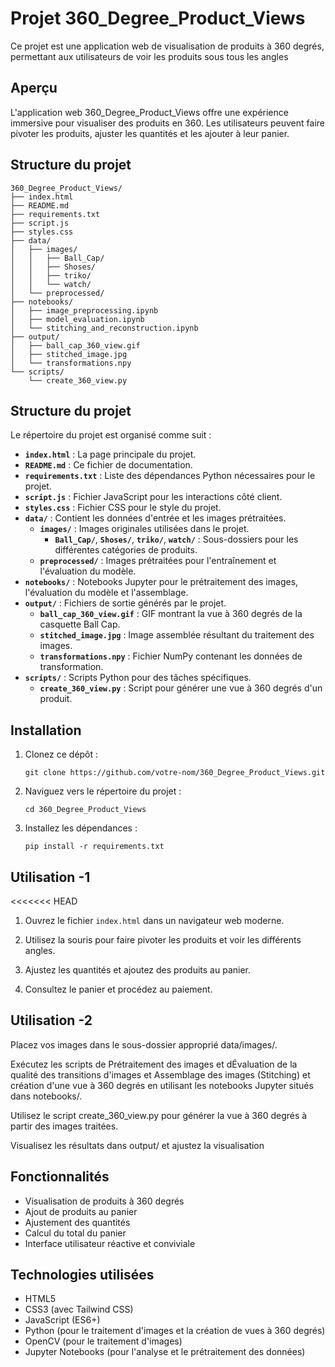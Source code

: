 # Projet 360_Degree_Product_Views

Ce projet est une application web de visualisation de produits à 360 degrés, permettant aux utilisateurs de voir les produits sous tous les angles 

## Aperçu

L'application web 360_Degree_Product_Views offre une expérience immersive pour visualiser des produits en 360. Les utilisateurs peuvent faire pivoter les produits, ajuster les quantités et les ajouter à leur panier.

## Structure du projet

```
360_Degree_Product_Views/
├── index.html
├── README.md
├── requirements.txt
├── script.js
├── styles.css
├── data/
│   ├── images/
│   │   ├── Ball_Cap/
│   │   ├── Shoses/
│   │   ├── triko/
│   │   └── watch/
│   └── preprocessed/
├── notebooks/
│   ├── image_preprocessing.ipynb
│   ├── model_evaluation.ipynb
│   └── stitching_and_reconstruction.ipynb
├── output/
│   ├── ball_cap_360_view.gif
│   ├── stitched_image.jpg
│   └── transformations.npy
└── scripts/
    └── create_360_view.py
```
## Structure du projet

Le répertoire du projet est organisé comme suit :

- **`index.html`** : La page principale du projet.
- **`README.md`** : Ce fichier de documentation.
- **`requirements.txt`** : Liste des dépendances Python nécessaires pour le projet.
- **`script.js`** : Fichier JavaScript pour les interactions côté client.
- **`styles.css`** : Fichier CSS pour le style du projet.
- **`data/`** : Contient les données d'entrée et les images prétraitées.
  - **`images/`** : Images originales utilisées dans le projet.
    - **`Ball_Cap/`**, **`Shoses/`**, **`triko/`**, **`watch/`** : Sous-dossiers pour les différentes catégories de produits.
  - **`preprocessed/`** : Images prétraitées pour l'entraînement et l'évaluation du modèle.
- **`notebooks/`** : Notebooks Jupyter pour le prétraitement des images, l'évaluation du modèle et l'assemblage.
- **`output/`** : Fichiers de sortie générés par le projet.
  - **`ball_cap_360_view.gif`** : GIF montrant la vue à 360 degrés de la casquette Ball Cap.
  - **`stitched_image.jpg`** : Image assemblée résultant du traitement des images.
  - **`transformations.npy`** : Fichier NumPy contenant les données de transformation.
- **`scripts/`** : Scripts Python pour des tâches spécifiques.
  - **`create_360_view.py`** : Script pour générer une vue à 360 degrés d'un produit.

## Installation

1. Clonez ce dépôt :
   ```
   git clone https://github.com/votre-nom/360_Degree_Product_Views.git
   ```

2. Naviguez vers le répertoire du projet :
   ```
   cd 360_Degree_Product_Views
   ```

3. Installez les dépendances :
   ```
   pip install -r requirements.txt
   ```

## Utilisation -1 

<<<<<<< HEAD
1. Ouvrez le fichier `index.html` dans un navigateur web moderne.

2. Utilisez la souris pour faire pivoter les produits et voir les différents angles.

3. Ajustez les quantités et ajoutez des produits au panier.

4. Consultez le panier et procédez au paiement.
## Utilisation -2 
  Placez vos images dans le sous-dossier approprié data/images/.

  Exécutez les scripts de Prétraitement des images  et dÉvaluation de la qualité des transitions d'images et Assemblage des images (Stitching) et création d'une vue à 360 degrés en utilisant les notebooks Jupyter situés dans notebooks/.

  Utilisez le script create_360_view.py pour générer la vue à 360 degrés à partir des images traitées.

  Visualisez les résultats dans output/ et ajustez la visualisation 

## Fonctionnalités

- Visualisation de produits à 360 degrés
- Ajout de produits au panier
- Ajustement des quantités
- Calcul du total du panier
- Interface utilisateur réactive et conviviale

## Technologies utilisées

- HTML5
- CSS3 (avec Tailwind CSS)
- JavaScript (ES6+)
- Python (pour le traitement d'images et la création de vues à 360 degrés)
- OpenCV (pour le traitement d'images)
- Jupyter Notebooks (pour l'analyse et le prétraitement des données)
